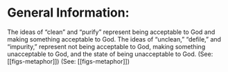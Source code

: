 # General Information:

The ideas of “clean” and “purify” represent being acceptable to God and making something acceptable to God. The ideas of “unclean,” “defile,” and “impurity,” represent not being acceptable to God, making something unacceptable to God, and the state of being unacceptable to God. (See: [[figs-metaphor]]) (See: [[figs-metaphor]])